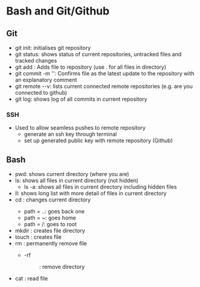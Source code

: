 # Bash and Git/Github

## Git
- git init: initialises git repository
- git status: shows status of current repositories, untracked files and tracked changes
- git add <File>: Adds file to repository (use . for all files in directory)
- git commit -m '': Confirms file as the latest update to the repository with an explanatory comment
- git remote --v: lists current connected remote repositories (e.g. are you connected to github)
- git log: shows log of all commits in current repository

### SSH
- Used to allow seamless pushes to remote repository
  - generate an ssh key through terminal
  - set up generated public key with remote repository (Github)

## Bash
- pwd: shows current directory (where you are)
- ls: shows all files in current directory (not hidden)
  - ls -a: shows all files in current directory including hidden files
- ll: shows long list with more detail of files in current directory
- cd <path>: changes current directory
  - path = ..: goes back one
  - path = ~: goes home
  - path = /: goes to root
- mkdir <path>: creates file directory
- touch <file>: creates file
- rm <file>: permanently remove file
  - -rf <dir>: remove directory
- cat <File>: read file
